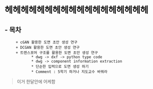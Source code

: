 # 헤헤헤헤헤헤헤헤헤헤헤헤헤헤헤헤헤헤
##  - 목차
         + cGAN 활용한 도면 초안 생성 연구
         + DCGAN 활용한 도면 초안 생성 연구
         + 트랜스포머 구조를 활용한 도면 초안 생성 연구
                * dwg -> dxf -> python type code
                * dwg -> component information extraction
                * 단순한 입력으로 도면 생성 하기 
                * Comment : 5학기 하거나 지도교수 바꿔라
> 이거 한달안에 어케함
